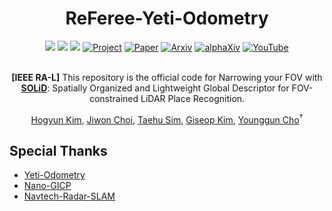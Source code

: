 <div align="center">
  <h1>ReFeree-Yeti-Odometry</h1>
  <a href=""><img src="https://img.shields.io/badge/-C++-blue?logo=cplusplus" /></a>
  <a href=""><img src="https://img.shields.io/badge/-Linux-grey?logo=linux" /></a>
  <a href=""><img src="https://badges.aleen42.com/src/docker.svg" /></a>
  <a href=""><img src="https://github.com/sparolab/Joint_ID/blob/main/fig/badges/badge-website.svg" alt="Project" /></a>
  <a href=""><img src="https://img.shields.io/badge/Paper-PDF-yellow" alt="Paper" /></a>
  <a href=""><img src="https://img.shields.io/badge/arXiv-2408.07330-b31b1b.svg?style=flat-square" alt="Arxiv" /></a>
  <a href=""><img src="https://img.shields.io/badge/alphaXiv-2408.07330-darkred" alt="alphaXiv" /></a>
  <a href=""><img src="https://badges.aleen42.com/src/youtube.svg" alt="YouTube" /></a>
  <br />
  <br />
  
**[IEEE RA-L]** This repository is the official code for Narrowing your FOV with **[SOLiD](https://github.com/sparolab/solid)**: Spatially Organized and Lightweight Global Descriptor for FOV-constrained LiDAR Place Recognition.

  <a href="https://scholar.google.com/citations?user=t5UEbooAAAAJ&hl=ko" target="_blank">Hogyun Kim</a><sup></sup>,
  <a href="https://scholar.google.com/citations?user=wL8VdUMAAAAJ&hl=ko" target="_blank">Jiwon Choi</a><sup></sup>,
  <a href="https://scholar.google.com/citations?user=UPg-JuQAAAAJ&hl=ko" target="_blank">Taehu Sim</a><sup></sup>,
  <a href="https://scholar.google.com/citations?user=9mKOLX8AAAAJ&hl=ko" target="_blank">Giseop Kim</a><sup></sup>,
  <a href="https://scholar.google.com/citations?user=W5MOKWIAAAAJ&hl=ko" target="_blank">Younggun Cho</a><sup>†</sup>

</div>

## Special Thanks
* [Yeti-Odometry](https://github.com/keenan-burnett/yeti_radar_odometry)
* [Nano-GICP](https://github.com/vectr-ucla/direct_lidar_odometry)
* [Navtech-Radar-SLAM](https://github.com/gisbi-kim/navtech-radar-slam)
